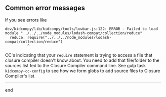 ## Common error messages

If you see errors like 

```
dev/kidcompy/lib/kidcompy/tools/lowbar.js:122: ERROR - Failed to load module "../../../node_modules/lodash-compat/collection/reduce"
  reduce: require("../../../node_modules/lodash-compat/collection/reduce")
          ^
```

CC's indicating that your `require` statement is trying to access a file that closure compiler doesn't know about.
You need to add that file/folder to the sources list fed to the Closure Compiler command line.  See gulp task
`kidcompy-cc-config` to see how we form globs to add source files to Closure Compiler's list.

---

end
